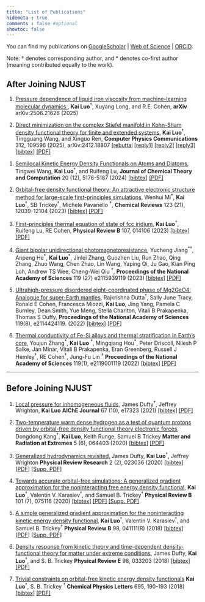 ```yaml
---
title: "List of Publications"
hidemeta : true
comments : false #optional
showtoc: false
---
```


<!--  see https://gohugo.io/getting-started/configuration-markup/#goldmark for goldmark configuration -->


You can find my publications on [GoogleScholar](https://scholar.google.com/citations?hl=en&user=5byAayIAAAAJ) | [Web of Science](https://www.webofscience.com/wos/author/record/O-3048-2018) | [ORCID](https://orcid.org/0000-0002-3802-0029).

Note: &dagger; denotes corresponding author, and \* denotes co-first author (meaning contributed equally to the work).

## After Joining NJUST


1. [Pressure dependence of liquid iron viscosity from machine-learning molecular dynamics
](https://arxiv.org/abs/2506.21626),
 **Kai Luo**<sup>&dagger;</sup>,  Xuyang Long, and R.E. Cohen, **arXiv**  arXiv:2506.21626 (2025)


1. [Direct minimization on the complex Stiefel manifold in Kohn-Sham density
functional theory for finite and extended systems](https://doi.org/10.1016/j.cpc.2025.109596),
 **Kai Luo**<sup>&dagger;</sup>,  Tingguang Wang, and Xinguo Ren, **Computer Physics Communications**  312, 109596 (2025), 
 arXiv:2412.18807
 [[rebuttal](../posts/data/reply_COMPHY-D-24-00377.pdf) 
 [[reply1]](../posts/data/reply_COMPHY-D-24-00757_R1.pdf) 
 [[reply2]](../posts/data/reply_COMPHY-D-24-00757_R2.pdf) 
 [[reply3]](../posts/data/reply_COMPHY-D-24-00757_R3.pdf) 
 [[bibtex]](./Luo2025_CPC.bib) [[PDF]](./Luo2025_CPC.pdf)


  <!-- [[bibtex]](./Wang2024_JCTC.bib) [[PDF]]() -->

1. [Semilocal Kinetic Energy Density Functionals on Atoms and Diatoms](https://doi.org/10.1021/acs.jctc.4c00532),
Tingwei Wang,   **Kai Luo**<sup>&dagger;</sup>, and Ruifeng Lu, **Journal of Chemical Theory and Computation**  20 (12), 5176-5187 (2024) 
  [[bibtex]](./Wang2024_JCTC.bib) [[PDF]]()

1. [Orbital-free density functional theory: An attractive electronic structure method for large-scale first-principles simulations](https://doi.org/10.1021/acs.chemrev.2c00758),
Wenhui Mi<sup>&dagger;</sup>,   **Kai Luo**<sup>&dagger;</sup>, SB Trickey<sup>&dagger;</sup>, Michele Pavanello <sup>&dagger;</sup>, **Chemical Reviews** 123 (21), 12039-12104 (2023) [[bibtex]](./Mi2023_ChemRev.bib) [[PDF]]()

1. [First-principles thermal equation of state of fcc iridium](https://doi.org/10.1103/PhysRevB.107.014106),
 **Kai Luo**<sup>&dagger;</sup>, Ruifeng Lu, RE Cohen, **Physical Review B** 107, 014106 (2023) [[bibtex]](./Luo2023_PRB.bibtex) [[PDF]]()

1. [Giant bipolar unidirectional photomagnetoresistance](https://doi.org/10.1073/pnas.2115939119),
 Yucheng Jiang<sup>\*&dagger;</sup>, Anpeng He<sup>\*</sup>,   **Kai Luo**<sup>\*</sup>, Jinlei Zhang, Guozhen Liu, Run Zhao, Qing Zhang, Zhuo Wang, Chen Zhao, Lin Wang, Yaping Qi, Ju Gao, Kian Ping Loh, Andrew TS Wee, Cheng-Wei Qiu <sup>&dagger;</sup>, **Proceedings of the National Academy of Sciences**  119 (27) e2115939119 (2023)  [[bibtex]](./Jiang2023_PNAS.bib) [[PDF]]()
   
1. [Ultrahigh-pressure disordered eight-coordinated phase of Mg2GeO4: Analogue for super-Earth mantles](https://doi.org/10.1073/pnas.2114424119),
 Rajkrishna Dutta<sup>&dagger;</sup>, Sally June Tracy, Ronald E Cohen, Francesca Miozzi,   **Kai Luo**, Jing Yang, Pamela C Burnley, Dean Smith, Yue Meng, Stella Chariton, Vitali B Prakapenka, Thomas S Duffy, **Proceedings of the National Academy of Sciences** 119(8), e2114424119. (2022) 
 [[bibtex]](./Dutta2022_PNAS.bib) [[PDF]]()

1. [Thermal conductivity of Fe-Si alloys and thermal stratification in Earth’s core](https://doi.org/10.1073/pnas.2119001119), 
Youjun Zhang<sup>\*</sup>,   **Kai Luo** <sup>\*</sup>, Mingqiang Hou<sup>\*</sup>, Peter Driscoll, Nilesh P Salke, Ján Minár, Vitali B Prakapenka, Eran Greenberg, Russell J Hemley<sup>&dagger;</sup>, RE Cohen<sup>&dagger;</sup>, Jung-Fu Lin <sup>&dagger;</sup>
 **Proceedings of the National Academy of Sciences** 119(1), e2119001119 (2022) 
 [[bibtex]](./Zhang2022_PNAS.bib) [[PDF]]()
   

<!-- 2. **Machine Learning in Data Science**
   - *Authors:* Alice Johnson, Bob Williams
   - *Publication Details:* Data Science Journal, 2022
   - [PDF](/path/to/publication2.pdf) | [Link](https://example.com/pub2)

3. **Advanced Techniques in Computational Biology**
   - *Authors:* Charlie Brown, Diana Prince
   - *Publication Details:* Bioinformatics Review, 2021
   - [PDF](/path/to/publication3.pdf) | [Link](https://example.com/pub3)

4. **Cybersecurity: Challenges and Solutions**
   - *Authors:* Eve White, Frank Black
   - *Publication Details:* Security Journal, 2020
   - [PDF](/path/to/publication4.pdf) | [Link](https://example.com/pub4)

5. **Data Visualization: Tools and Techniques**
   - *Authors:* Jane Doe, Diana Prince
   - *Publication Details:* Visualization Magazine, 2019
   - [PDF](/path/to/publication5.pdf) | [Link](https://example.com/pub5) -->

<!-- Add more publications as needed -->
---
## Before Joining NJUST

1. [Local pressure for inhomogeneous fluids](https://doi.org/10.1002/aic.17037),
    James Dufty<sup>&dagger;</sup>, Jeffrey Wrighton,   **Kai Luo**
    **AIChE Journal** 67 (10), e17323 (2021)
    [[bibtex]](./Dufty2021_AICHE.bib) [[PDF]]()

1. [Two-temperature warm dense hydrogen as a test of quantum protons driven by orbital-free density functional theory electronic forces](https://doi.org/10.1063/5.0025164),
    Dongdong Kang<sup>&dagger;</sup>,   **Kai Luo**, Keith Runge, Samuel B Trickey
    **Matter and Radiation at Extremes** 5 (6), 064403 (2020)
    [[bibtex]](./Kang2020_MRE.bib) [[PDF]]()

1. [Generalized hydrodynamics revisited](https://doi.org/10.1103/PhysRevResearch.2.023036),
   James Dufty,   **Kai Luo**<sup>&dagger;</sup>, Jeffrey Wrighton
   **Physical Review Research**  2 (2), 023036 (2020)
    [[bibtex]](./Dufty2020_PRR.bib) [[PDF]]() [[Supp. PDF]](./SupMat_resub.pdf)


1. [Towards accurate orbital-free simulations: A generalized gradient approximation for the noninteracting free energy density functional](https://doi.org/10.1103/PhysRevB.101.075116),
     **Kai Luo**<sup>&dagger;</sup>, Valentin V. Karasiev<sup>&dagger;</sup>, and Samuel B. Trickey<sup>&dagger;</sup>
    **Physical Review B** 101 (7), 075116 (2020)
    [[bibtex]](./Luo2020_PRB.bib) [[PDF]]() [[Supp. PDF]](./LuoPRB_SuppMaterials.pdf)


1. [A simple generalized gradient approximation for the noninteracting kinetic energy density functional](https://doi.org/10.1103/PhysRevB.98.041111),
     **Kai Luo**<sup>&dagger;</sup>, Valentin V. Karasiev<sup>&dagger;</sup>, and Samuel B. Trickey<sup>&dagger;</sup>
    **Physical Review B** 98, 041111(R)  (2018)
   [[bibtex]](./Luo2018_PRB.bib) [[PDF]](./Luo2018_PRB.pdf) [[Supp. PDF]](./LKT.SuppMat.pdf)

1. [Density response from kinetic theory and time-dependent density-functional theory for matter under extreme conditions](https://doi.org/10.1103/PhysRevE.98.033203),
    James Dufty, **Kai Luo**<sup>&dagger;</sup>, and  S. B. Trickey
      **Physical Review E**  98, 033203  (2018)
   [[bibtex]](./Dufty2018_PRE.bib) [[PDF]](./Dufty2018_PRE.pdf)

1. [Trivial constraints on orbital-free kinetic energy density functionals](https://doi.org/10.1016/j.cplett.2018.02.002)
   **Kai Luo**<sup>&dagger;</sup>, S. B. Trickey <sup>&dagger;</sup>
   **Chemical Physics Letters** 695, 190-193 (2018)
    [[bibtex]](Luo2018_CPL.bib) [[PDF]](Luo2018_CPL.pdf)


<!-- https://coderwall.com/p/hcqhja/coderwall-markdown-cheat-sheet -->

<!-- ©       &copy;
®       &reg;
†       &dagger;
‡       &Dagger;
±       &plusmn;
€       &euro;
™       &trade; -->